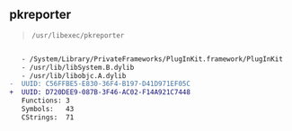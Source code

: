 ## pkreporter

> `/usr/libexec/pkreporter`

```diff

   - /System/Library/PrivateFrameworks/PlugInKit.framework/PlugInKit
   - /usr/lib/libSystem.B.dylib
   - /usr/lib/libobjc.A.dylib
-  UUID: C56FFBE5-E830-36F4-B197-D41D971EF05C
+  UUID: D720DEE9-087B-3F46-AC02-F14A921C7448
   Functions: 3
   Symbols:   43
   CStrings:  71

```
